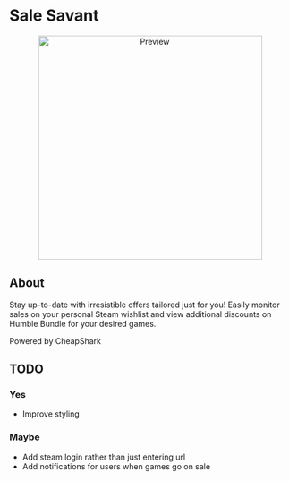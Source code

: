 # Sale Savant

<p align="center">
    <a href="https://sale-savant.vercel.app/">
        <img height="400px" src="https://media.discordapp.net/attachments/1114194671929925732/1114218218891005972/v1.png" alt="Preview">
    </a>
</p>

## About
Stay up-to-date with irresistible offers tailored just for you! Easily monitor sales on your personal Steam wishlist and view additional discounts on Humble Bundle for your desired games.

Powered by CheapShark

## TODO
### Yes
- Improve styling
### Maybe
- Add steam login rather than just entering url
- Add notifications for users when games go on sale 

